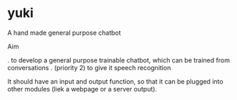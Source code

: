 # yuki
A hand made general purpose chatbot

Aim

. to develop a general purpose trainable chatbot, which can be trained from conversations
. (priority 2) to give it speech recognition

It should have an input and output function, so that it can be plugged into other modules (liek a webpage or a server output).
